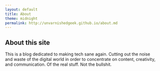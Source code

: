 ```yaml
---
layout: default
title: About
theme: midnight
permalink: http://unvarnishedgeek.github.io/about.md
---
```


## About this site

This is a blog dedicated to making tech sane again. Cutting out the noise and waste of the digital world in order to concentrate on content, creativity, and communication. Of the real stuff. Not the bullshit.


